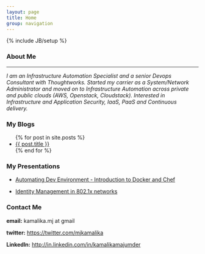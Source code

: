 ```yaml
---
layout: page
title: Home
group: navigation
---
```

{% include JB/setup %}

### About Me
------------      
  *I am an Infrastructure Automation Specialist and a senior Devops Consultant with Thoughtworks.*
  *Started my carrier as a System/Network Administrator and moved on to Infrastructure Automation across private and public clouds (AWS, Openstack, Cloudstack).*
  *Interested in Infrastructure and Application Security, IaaS, PaaS and Continuous delivery.*

### My Blogs

<ul>
  {% for post in site.posts %}
    <li>
      <a href="{{ post.url }}">{{ post.title }}</a>
    </li>
  {% end for %}
</ul>

### My Presentations

<ul>
  <li>
    <a href="http://www.slideshare.net/kamalikamj/automating-dev-environment-introduction-to">Automating Dev Environment - Introduction to Docker and Chef</a>
  </li>
  </ul>

<ul>
  <li>
    <a href="http://www.slideshare.net/kamalikamj/identity-management-15171366">Identity Management in 802.1x networks</a>
  </li>
  </ul>

### Contact Me 
  
  **email:** kamalika.mj at gmail

  **twitter:** <a href="https://twitter.com/mjkamalika">https://twitter.com/mjkamalika</a>
  
  **LinkedIn:** <a href="http://in.linkedin.com/in/kamalikamajumder">http://in.linkedin.com/in/kamalikamajumder</a>



